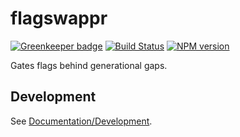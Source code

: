 <!-- {{Top}} -->
# flagswappr

[![Greenkeeper badge](https://badges.greenkeeper.io/FullScreenShenanigans/FlagSwappr.svg)](https://greenkeeper.io/)
[![Build Status](https://travis-ci.org/FullScreenShenanigans/flagswappr.svg?branch=master)](https://travis-ci.org/FullScreenShenanigans/flagswappr)
[![NPM version](https://badge.fury.io/js/flagswappr.svg)](http://badge.fury.io/js/flagswappr)

Gates flags behind generational gaps.
<!-- {{/Top}} -->

<!-- {{Development}} -->
## Development

See [Documentation/Development](https://github.com/FullScreenShenanigans/Documentation).


<!-- {{/Development}} -->
